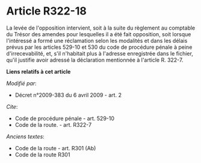 # Article R322-18

La levée de l'opposition intervient, soit à la suite du règlement au comptable du Trésor des amendes pour lesquelles il a été
fait opposition, soit lorsque l'intéressé a formé une réclamation selon les modalités et dans les délais prévus par les
articles 529-10 et 530 du code de procédure pénale à peine d'irrecevabilité, et, s'il n'habitait plus à l'adresse enregistrée
dans le fichier, qu'il justifie avoir adressé la déclaration mentionnée à l'article R. 322-7.

**Liens relatifs à cet article**

_Modifié par_:

  - Décret n°2009-383 du 6 avril 2009 - art. 2

_Cite_:

  - Code de procédure pénale - art. 529-10
  - Code de la route. - art. R322-7

_Anciens textes_:

  - Code de la route - art. R301 (Ab)
  - Code de la route R301
